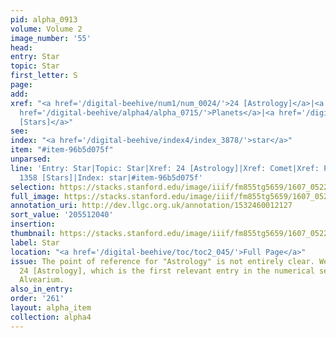 ```yaml
---
pid: alpha_0913
volume: Volume 2
image_number: '55'
head:
entry: Star
topic: Star
first_letter: S
page:
add:
xref: "<a href='/digital-beehive/num1/num_0024/'>24 [Astrology]</a>|<a href='/digital-beehive/alpha1/alpha_0157/'>Comet</a>|<a
  href='/digital-beehive/alpha4/alpha_0715/'>Planets</a>|<a href='/digital-beehive/num6/num_1927/'>1358
  [Stars]</a>"
see:
index: "<a href='/digital-beehive/index4/index_3878/'>star</a>"
item: "#item-96b5d075f"
unparsed:
line: 'Entry: Star|Topic: Star|Xref: 24 [Astrology]|Xref: Comet|Xref: Planets|Xref:
  1358 [Stars]|Index: star|#item-96b5d075f'
selection: https://stacks.stanford.edu/image/iiif/fm855tg5659/1607_0522/292,2040,3060,468/full/0/default.jpg
full_image: https://stacks.stanford.edu/image/iiif/fm855tg5659/1607_0522/full/full/0/default.jpg
annotation_uri: http://dev.llgc.org.uk/annotation/1532460012127
sort_value: '205512040'
insertion:
thumbnail: https://stacks.stanford.edu/image/iiif/fm855tg5659/1607_0522/292,2040,600,180/250,/0/default.jpg
label: Star
location: "<a href='/digital-beehive/toc/toc2_045/'>Full Page</a>"
issue: The point of reference for "Astrology" is not entirely clear. We linked to
  24 [Astrology], which is the first relevant entry in the numerical section of the
  Alvearium.
also_in_entry:
order: '261'
layout: alpha_item
collection: alpha4
---
```


